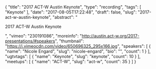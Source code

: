 {
  "title": "2017 ACT-W Austin Keynote",
  "type": "recording",
  "tags": [
    "Keynote"
  ],
  "date": "2017-08-05T17:22:48",
  "draft": false,
  "slug": "2017-act-w-austin-keynote",
  "abstract": "<p>2017 ACT-W Austin Keynote</p>",
  "vimeo": "230191086",
  "moreinfo": "http://austin.act-w.org/2017-presentations/#speakers",
  "thumbnail": "https://i.vimeocdn.com/video/650696325_295x166.jpg",
  "speakers": [
    {
      "name": "Nicole Engard",
      "slug": "nicole-engard",
      "bio": "",
      "count": 1
    }
  ],
  "ugtvtags": [
    {
      "name": "Keynote",
      "slug": "keynote",
      "count": 10
    }
  ],
  "meetups": [
    {
      "name": "ACT-W",
      "slug": "act-w",
      "count": 35
    }
  ]
}